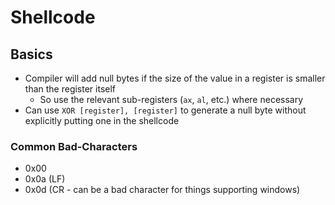 # Shellcode #

## Basics ##

- Compiler will add null bytes if the size of the value in a register is smaller than the register itself
  - So use the relevant sub-registers (`ax`, `al`, etc.) where necessary
- Can use `XOR [register], [register]` to generate a null byte without explicitly putting one in the shellcode

### Common Bad-Characters ###

- 0x00
- 0x0a (LF)
- 0x0d (CR - can be a bad character for things supporting windows)